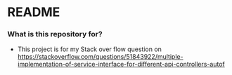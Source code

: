 # README #

### What is this repository for? ###

* This project is for my Stack over flow question on https://stackoverflow.com/questions/51843922/multiple-implementation-of-service-interface-for-different-api-controllers-autof



